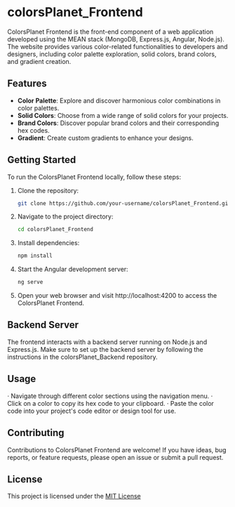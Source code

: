 # colorsPlanet_Frontend
ColorsPlanet Frontend is the front-end component of a web application developed using the MEAN stack (MongoDB, Express.js, Angular, Node.js). The website provides various color-related functionalities to developers and designers, including color palette exploration, solid colors, brand colors, and gradient creation.

## Features

- **Color Palette**: Explore and discover harmonious color combinations in color palettes.
- **Solid Colors**: Choose from a wide range of solid colors for your projects.
- **Brand Colors**: Discover popular brand colors and their corresponding hex codes.
- **Gradient**: Create custom gradients to enhance your designs.

## Getting Started

To run the ColorsPlanet Frontend locally, follow these steps:

1. Clone the repository:
   ```bash
   git clone https://github.com/your-username/colorsPlanet_Frontend.git
   
2. Navigate to the project directory:
   ```bash
   cd colorsPlanet_Frontend

3. Install dependencies:
   ```bash
   npm install

4. Start the Angular development server:
   ```bash
   ng serve

5. Open your web browser and visit http://localhost:4200 to access the ColorsPlanet Frontend.

## Backend Server
The frontend interacts with a backend server running on Node.js and Express.js. Make sure to set up the backend server by following the instructions in the colorsPlanet_Backend repository.

## Usage
&middot; Navigate through different color sections using the navigation menu.
&middot; Click on a color to copy its hex code to your clipboard.
&middot; Paste the color code into your project's code editor or design tool for use.

## Contributing
Contributions to ColorsPlanet Frontend are welcome! If you have ideas, bug reports, or feature requests, please open an issue or submit a pull request.

## License
This project is licensed under the [MIT License](https://opensource.org/license/mit)